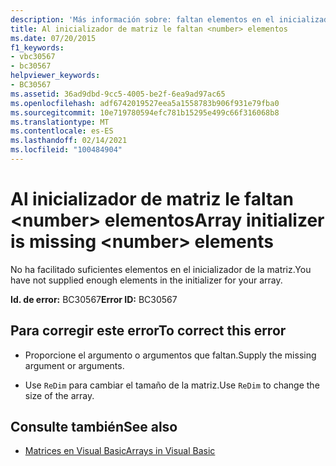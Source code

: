```yaml
---
description: 'Más información sobre: faltan elementos en el inicializador de matriz <number>'
title: Al inicializador de matriz le faltan <number> elementos
ms.date: 07/20/2015
f1_keywords:
- vbc30567
- bc30567
helpviewer_keywords:
- BC30567
ms.assetid: 36ad9dbd-9cc5-4005-be2f-6ea9ad97ac65
ms.openlocfilehash: adf6742019527eea5a1558783b906f931e79fba0
ms.sourcegitcommit: 10e719780594efc781b15295e499c66f316068b8
ms.translationtype: MT
ms.contentlocale: es-ES
ms.lasthandoff: 02/14/2021
ms.locfileid: "100484904"
---
```

# <a name="array-initializer-is-missing-number-elements"></a><span data-ttu-id="3bf88-103">Al inicializador de matriz le faltan \<number> elementos</span><span class="sxs-lookup"><span data-stu-id="3bf88-103">Array initializer is missing \<number> elements</span></span>

<span data-ttu-id="3bf88-104">No ha facilitado suficientes elementos en el inicializador de la matriz.</span><span class="sxs-lookup"><span data-stu-id="3bf88-104">You have not supplied enough elements in the initializer for your array.</span></span>  
  
 <span data-ttu-id="3bf88-105">**Id. de error:** BC30567</span><span class="sxs-lookup"><span data-stu-id="3bf88-105">**Error ID:** BC30567</span></span>  
  
## <a name="to-correct-this-error"></a><span data-ttu-id="3bf88-106">Para corregir este error</span><span class="sxs-lookup"><span data-stu-id="3bf88-106">To correct this error</span></span>  
  
- <span data-ttu-id="3bf88-107">Proporcione el argumento o argumentos que faltan.</span><span class="sxs-lookup"><span data-stu-id="3bf88-107">Supply the missing argument or arguments.</span></span>  
  
- <span data-ttu-id="3bf88-108">Use `ReDim` para cambiar el tamaño de la matriz.</span><span class="sxs-lookup"><span data-stu-id="3bf88-108">Use `ReDim` to change the size of the array.</span></span>  
  
## <a name="see-also"></a><span data-ttu-id="3bf88-109">Consulte también</span><span class="sxs-lookup"><span data-stu-id="3bf88-109">See also</span></span>

- [<span data-ttu-id="3bf88-110">Matrices en Visual Basic</span><span class="sxs-lookup"><span data-stu-id="3bf88-110">Arrays in Visual Basic</span></span>](../programming-guide/language-features/arrays/index.md)
